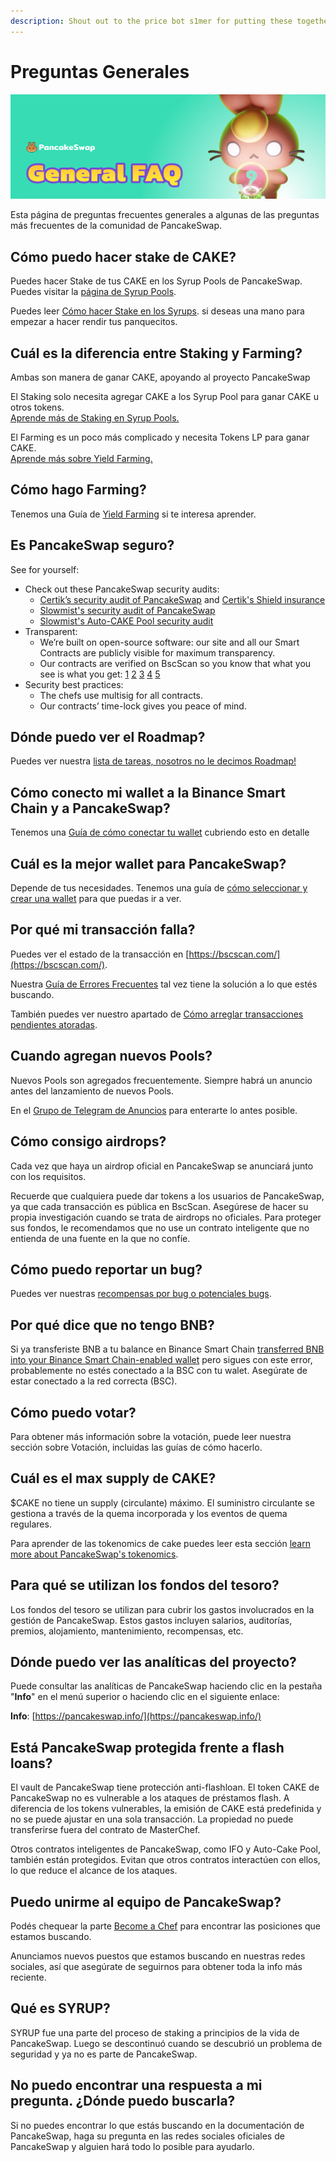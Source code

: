 ```yaml
---
description: Shout out to the price bot s1mer for putting these together.
---
```


# Preguntas Generales

![](../.gitbook/assets/docs-masthead-17-.png)

Esta página de preguntas frecuentes generales a algunas de las preguntas más frecuentes de la comunidad de PancakeSwap.

## Cómo puedo hacer stake de CAKE?

Puedes hacer Stake de tus CAKE en los Syrup Pools de PancakeSwap. Puedes visitar la [página de Syrup Pools](https://pancakeswap.finance/pools).

Puedes leer [Cómo hacer Stake en los Syrups](https://docs.pancakeswap.finance/products/syrup-pool/syrup-pool-guide). si deseas una mano para empezar a hacer rendir tus panquecitos.

## Cuál es la diferencia entre Staking y Farming?

Ambas son manera de ganar CAKE, apoyando al proyecto PancakeSwap

El Staking solo necesita agregar CAKE a los Syrup Pool para ganar CAKE u otros tokens.  
[Aprende más de Staking en Syrup Pools.](https://docs.pancakeswap.finance/products/syrup-pool)

El Farming es un poco más complicado y necesita Tokens LP para ganar CAKE.  
[Aprende más sobre Yield Farming.](https://docs.pancakeswap.finance/products/yield-farming)

## Cómo hago Farming?

Tenemos una Guía de [Yield Farming](https://docs.pancakeswap.finance/products/yield-farming/how-to-use-farms) si te interesa aprender.

## Es PancakeSwap seguro?

See for yourself:

* Check out these PancakeSwap security audits: 
  * [Certik’s security audit of PancakeSwap](https://www.certik.org/projects/pancakeswap) and [Certik's Shield insurance](https://shield.certik.foundation/)
  * [Slowmist's security audit of PancakeSwap](https://github.com/slowmist/Knowledge-Base/blob/master/open-report/Smart%20Contract%20Security%20Audit%20Report%20%20-%20PancakeSwap.pdf)
  * [Slowmist's Auto-CAKE Pool security audit](https://github.com/slowmist/Knowledge-Base/blob/master/open-report/Smart%20Contract%20Security%20Audit%20Report%20-%20CakeVault.pdf)
* Transparent:
  * We’re built on open-source software: our site and all our Smart Contracts are publicly visible for maximum transparency. 
  * Our contracts are verified on BscScan so you know that what you see is what you get: [1](https://bscscan.com/address/0x10ED43C718714eb63d5aA57B78B54704E256024E) [2](https://bscscan.com/address/0x73feaa1ee314f8c655e354234017be2193c9e24e#code) [3](https://bscscan.com/address/0xbcfccbde45ce874adcb698cc183debcf17952812) [4](https://bscscan.com/address/0x1b96b92314c44b159149f7e0303511fb2fc4774f#code) [5](https://bscscan.com/address/0x92E8CeB7eAeD69fB6E4d9dA43F605D2610214E68) 
* Security best practices:
  * The chefs use multisig for all contracts.
  * Our contracts’ time-lock gives you peace of mind.

## Dónde puedo ver el Roadmap?

Puedes ver nuestra [lista de tareas, nosotros no le decimos Roadmap!](https://docs.pancakeswap.finance/roadmap)

## Cómo conecto mi wallet a la Binance Smart Chain y a PancakeSwap?

Tenemos una [Guía de cómo conectar tu wallet](https://docs.pancakeswap.finance/get-started/connection-guide) cubriendo esto en detalle

## Cuál es la mejor wallet para PancakeSwap?

Depende de tus necesidades. Tenemos una guía de [cómo seleccionar y crear una wallet](https://docs.pancakeswap.finance/get-started/wallet-guide) para que puedas ir a ver.

## Por qué mi transacción falla?

Puedes ver el estado de la transacción en [https://bscscan.com/](https://bscscan.com/).

Nuestra [Guía de Errores Frecuentes](https://docs.pancakeswap.finance/help/troubleshooting)  tal vez tiene la solución a lo que estés buscando.

También puedes ver nuestro apartado de [Cómo arreglar transacciones pendientes atoradas](https://docs.pancakeswap.finance/help/unsticking-a-transaction-stuck-as-pending-with-metamask).

## Cuando agregan nuevos Pools?

Nuevos Pools son agregados frecuentemente. Siempre habrá un anuncio antes del lanzamiento de nuevos Pools.

En el  [Grupo de Telegram de Anuncios](https://t.me/PancakeSwapAnuncios) para enterarte lo antes posible.

## Cómo consigo airdrops?

Cada vez que haya un airdrop oficial en PancakeSwap se anunciará junto con los requisitos.

Recuerde que cualquiera puede dar tokens a los usuarios de PancakeSwap, ya que cada transacción es pública en BscScan. Asegúrese de hacer su propia investigación cuando se trata de airdrops no oficiales. Para proteger sus fondos, le recomendamos que no use un contrato inteligente que no entienda de una fuente en la que no confíe.

## Cómo puedo reportar un bug?

Puedes ver nuestras [recompensas por bug o potenciales bugs](https://docs.pancakeswap.finance/code/bug-bounty).

## Por qué dice que no tengo BNB?

Si ya transferiste BNB a tu balance en Binance Smart Chain [transferred BNB into your Binance Smart Chain-enabled wallet](https://docs.pancakeswap.finance/get-started/bep20-guide) pero sigues con este error, probablemente no estés conectado a la BSC con tu walet. Asegúrate de estar conectado a la red correcta \(BSC\).

## Cómo puedo votar?

Para obtener más información sobre la votación, puede leer nuestra sección sobre Votación, incluidas las guías de cómo hacerlo.

## Cuál es el max supply de CAKE?

$CAKE no tiene un supply \(circulante\) máximo. El suministro circulante se gestiona a través de la quema incorporada y los eventos de quema regulares.  
  
Para aprender de las tokenomics de cake puedes leer esta sección [learn more about PancakeSwap's tokenomics](https://docs.pancakeswap.finance/tokenomics/cake).

## Para qué se utilizan los fondos del tesoro?

Los fondos del tesoro se utilizan para cubrir los gastos involucrados en la gestión de PancakeSwap. Estos gastos incluyen salarios, auditorías, premios, alojamiento, mantenimiento, recompensas, etc.

## Dónde puedo ver las analíticas del proyecto?

Puede consultar las analíticas de PancakeSwap haciendo clic en la pestaña "**Info**" en el menú superior o haciendo clic en el siguiente enlace:

 **Info**: [https://pancakeswap.info/](https://pancakeswap.info/)

## Está PancakeSwap protegida frente a flash loans?

El vault de PancakeSwap tiene protección anti-flashloan. El token CAKE de PancakeSwap no es vulnerable a los ataques de préstamos flash. A diferencia de los tokens vulnerables, la emisión de CAKE está predefinida y no se puede ajustar en una sola transacción. La propiedad no puede transferirse fuera del contrato de MasterChef.

Otros contratos inteligentes de PancakeSwap, como IFO y Auto-Cake Pool, también están protegidos. Evitan que otros contratos interactúen con ellos, lo que reduce el alcance de los ataques.

## Puedo unirme al equipo de PancakeSwap?

Podés chequear la parte [Become a Chef](https://docs.pancakeswap.finance/hiring/become-a-chef) para encontrar las posiciones que estamos buscando. 

Anunciamos nuevos puestos que estamos buscando en nuestras redes sociales, así que asegúrate de seguirnos para obtener toda la info más reciente.

## Qué es SYRUP?

SYRUP fue una parte del proceso de staking a principios de la vida de PancakeSwap. Luego se descontinuó cuando se descubrió un problema de seguridad y ya no es parte de PancakeSwap.

## No puedo encontrar una respuesta a mi pregunta. ¿Dónde puedo buscarla?

Si no puedes encontrar lo que estás buscando en la documentación de PancakeSwap, haga su pregunta en las redes sociales oficiales de PancakeSwap y alguien hará todo lo posible para ayudarlo.



